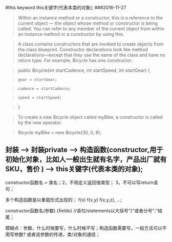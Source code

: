 #this keyword   this关键字(代表本类的对象);
###2016-11-27
> Within an instance method or a constructor, this is a reference to the current object — the object whose method or constructor is being called. You can refer to any member of the current object from within an instance method or a constructor by using this.

> A class contains constructors that are invoked to create objects from the class blueprint. Constructor declarations look like method declarations—except that they use the name of the class and have no return type. For example, Bicycle has one constructor:

> public Bicycle(int startCadence, int startSpeed, int startGear) {

>     gear = startGear;

>     cadence = startCadence;

>     speed = startSpeed;

> }

> To create a new Bicycle object called myBike, a constructor is called by the new operator:

> Bicycle myBike = new Bicycle(30, 0, 8);

## 封装 --> 封装private --> 构造函数(constructor,用于初始化对象，比如人一般出生就有名字，产品出厂就有SKU，售价 ) --> this关键字(代表本类的对象);
constructor函数名 = 类名；2，不用定义返回值类型； 3，不可以写return语句；   

多个构造函数是以重载形式出现的； f(x) f(x,y) f(x,y,z), ...;

constructor函数名(参数) {fields}   //语句/statements以大括号“}"或者分号";"结尾；


模糊点：参数，什么时候要写，什么时候不写；构造函数需要写，一般方法可以不用写参数?
或者说参数的传递，类/对象的通信；
